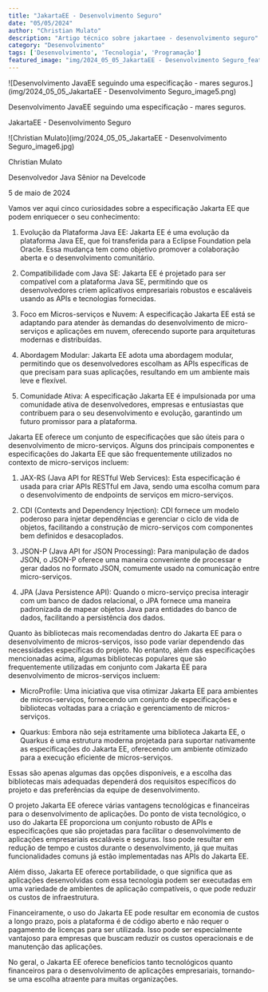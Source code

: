 ```yaml
---
title: "JakartaEE - Desenvolvimento Seguro"
date: "05/05/2024"
author: "Christian Mulato"
description: "Artigo técnico sobre jakartaee - desenvolvimento seguro"
category: "Desenvolvimento"
tags: ['Desenvolvimento', 'Tecnologia', 'Programação']
featured_image: "img/2024_05_05_JakartaEE - Desenvolvimento Seguro_featured.jpg"
---
```


![Desenvolvimento JavaEE seguindo uma especificação - mares seguros.](img/2024_05_05_JakartaEE - Desenvolvimento Seguro_image5.png)

Desenvolvimento JavaEE seguindo uma especificação - mares seguros.

JakartaEE - Desenvolvimento Seguro

![Christian Mulato](img/2024_05_05_JakartaEE - Desenvolvimento Seguro_image6.jpg)

Christian Mulato

Desenvolvedor Java Sênior na Develcode

5 de maio de 2024

Vamos ver aqui cinco curiosidades sobre a especificação Jakarta EE que podem enriquecer o seu conhecimento:

1. Evolução da Plataforma Java EE: Jakarta EE é uma evolução da plataforma Java EE, que foi transferida para a Eclipse Foundation pela Oracle. Essa mudança tem como objetivo promover a colaboração aberta e o desenvolvimento comunitário.

2. Compatibilidade com Java SE: Jakarta EE é projetado para ser compatível com a plataforma Java SE, permitindo que os desenvolvedores criem aplicativos empresariais robustos e escaláveis usando as APIs e tecnologias fornecidas.

3. Foco em Micros-serviços e Nuvem: A especificação Jakarta EE está se adaptando para atender às demandas do desenvolvimento de micro-serviços e aplicações em nuvem, oferecendo suporte para arquiteturas modernas e distribuídas.

4. Abordagem Modular: Jakarta EE adota uma abordagem modular, permitindo que os desenvolvedores escolham as APIs específicas de que precisam para suas aplicações, resultando em um ambiente mais leve e flexível.

5. Comunidade Ativa: A especificação Jakarta EE é impulsionada por uma comunidade ativa de desenvolvedores, empresas e entusiastas que contribuem para o seu desenvolvimento e evolução, garantindo um futuro promissor para a plataforma.

Jakarta EE oferece um conjunto de especificações que são úteis para o desenvolvimento de micro-serviços. Alguns dos principais componentes e especificações do Jakarta EE que são frequentemente utilizados no contexto de micro-serviços incluem:

1. JAX-RS (Java API for RESTful Web Services): Esta especificação é usada para criar APIs RESTful em Java, sendo uma escolha comum para o desenvolvimento de endpoints de serviços em micro-serviços.

2. CDI (Contexts and Dependency Injection): CDI fornece um modelo poderoso para injetar dependências e gerenciar o ciclo de vida de objetos, facilitando a construção de micro-serviços com componentes bem definidos e desacoplados.

3. JSON-P (Java API for JSON Processing): Para manipulação de dados JSON, o JSON-P oferece uma maneira conveniente de processar e gerar dados no formato JSON, comumente usado na comunicação entre micro-serviços.

4. JPA (Java Persistence API): Quando o micro-serviço precisa interagir com um banco de dados relacional, o JPA fornece uma maneira padronizada de mapear objetos Java para entidades do banco de dados, facilitando a persistência dos dados.

Quanto às bibliotecas mais recomendadas dentro do Jakarta EE para o desenvolvimento de micros-serviços, isso pode variar dependendo das necessidades específicas do projeto. No entanto, além das especificações mencionadas acima, algumas bibliotecas populares que são frequentemente utilizadas em conjunto com Jakarta EE para desenvolvimento de micros-serviços incluem:

- MicroProfile: Uma iniciativa que visa otimizar Jakarta EE para ambientes de micros-serviços, fornecendo um conjunto de especificações e bibliotecas voltadas para a criação e gerenciamento de micros-serviços.

- Quarkus: Embora não seja estritamente uma biblioteca Jakarta EE, o Quarkus é uma estrutura moderna projetada para suportar nativamente as especificações do Jakarta EE, oferecendo um ambiente otimizado para a execução eficiente de micros-serviços.

Essas são apenas algumas das opções disponíveis, e a escolha das bibliotecas mais adequadas dependerá dos requisitos específicos do projeto e das preferências da equipe de desenvolvimento.

O projeto Jakarta EE oferece várias vantagens tecnológicas e financeiras para o desenvolvimento de aplicações. Do ponto de vista tecnológico, o uso do Jakarta EE proporciona um conjunto robusto de APIs e especificações que são projetadas para facilitar o desenvolvimento de aplicações empresariais escaláveis e seguras. Isso pode resultar em redução de tempo e custos durante o desenvolvimento, já que muitas funcionalidades comuns já estão implementadas nas APIs do Jakarta EE.

Além disso, Jakarta EE oferece portabilidade, o que significa que as aplicações desenvolvidas com essa tecnologia podem ser executadas em uma variedade de ambientes de aplicação compatíveis, o que pode reduzir os custos de infraestrutura.

Financeiramente, o uso do Jakarta EE pode resultar em economia de custos a longo prazo, pois a plataforma é de código aberto e não requer o pagamento de licenças para ser utilizada. Isso pode ser especialmente vantajoso para empresas que buscam reduzir os custos operacionais e de manutenção das aplicações.

No geral, o Jakarta EE oferece benefícios tanto tecnológicos quanto financeiros para o desenvolvimento de aplicações empresariais, tornando-se uma escolha atraente para muitas organizações.
